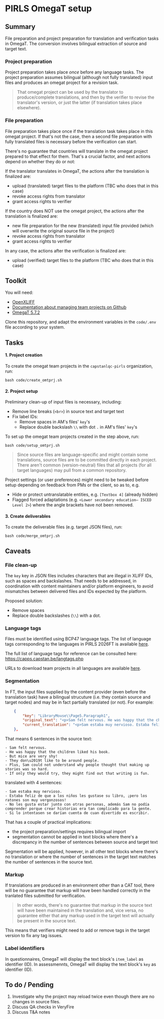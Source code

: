 # PIRLS OmegaT setup

## Summary

File preparation and project preparation for translation and verification tasks in OmegaT. The conversion involves bilingual extraction of source and target text.

### Project preparation

Project preparation takes place *once* before any language tasks. The project preparation assumes bilingual (although not fully translated) input files and produces an omegat project for a revision task.

> That omegat project can be used by the translator to produce/complete translations, and then by the verifier to revise the translator's version, or just the latter (if translation takes place elsewhere). 

### File preparation

File preparation takes place once if the translation task takes place in this omegat project. If that's not the case, then a second file preparation with fully translated files is necessary before the verification can start.

There's no guarantee that countries will translate in the omegat project prepared to that effect for them. That's a crucial factor, and next actions depend on whether they do or not: 

If the translator translates in OmegaT, the actions after the translation is finalized are: 

- upload (translated) target files to the platform (TBC who does that in this case)
- revoke access rights from translator
- grant access rights to verifier

If the country does NOT use the omegat project, the actions after the translation is finalized are:

- new file preparation for the new (translated) input file provided (which will overwrite the original source file in the project)
- revoke access rights from translator
- grant access rights to verifier

In any case, the actions after the verification is finalized are: 

- upload (verified) target files to the platform (TBC who does that in this case)


## Toolkit

You will need: 

- [OpenXLIFF](https://github.com/rmraya/OpenXLIFF)
- [Documentation about managing team projects on Github](https://capstanlqc.github.io/ttt_docs/tools/omegat/team_projects/)
- [OmegaT 5.7.2](https://github.com/capstanlqc/omegat/tree/main-capstan)

Clone this repository, and adapt the environment variables in the `code/.env` file according to your system.

## Tasks

#### 1. Project creation

To create the omegat team projects in the `capstanlqc-pirls` organization, run:
```
bash code/create_omtprj.sh
```
#### 2. Project setup 

Preliminary clean-up of input files is necessary, including:

- Remove line breaks (`<br>`) in source text and target text
- Fix label IDs:
    - Remove spaces in AM's files' `key`'s
    - Replace double backslash `\\` with dot `.` in AM's files' `key`'s

To set up the omegat team projects created in the step above, run:
```
bash code/setup_omtprj.sh
```
> Since source files are language-specific and might contain some translations, source files are to be committed directly in each project. There aren't common (version-neutral) files that all projects (for all target languages) may pull from a common repository.


Project settings (or user preferences) might need to be tweaked before setup depending on feedback from PMs or the client, so as to, e.g. 

- Hide or protect untranslatable entities, e.g. `[Textbox 4]` (already hidden)
- Flagged forced adaptations (e.g. `<Lower secondary education— ISCED Level 2>`) where the angle brackets have not been removed.

#### 3. Create deliverables

To create the deliverable files (e.g. target JSON files), run:
```
bash code/merge_omtprj.sh
```

## Caveats

### File clean-up

The `key` key in JSON files includes characters that are illegal in XLIFF IDs, such as spaces and backslashes. That needs to be addressed, in coordination with content maintainers and/or platform engineers, to avoid mismatches between delivered files and IDs expected by the platform. 

Proposed solution:

- Remove spaces
- Replace double backslashes (`\\`) with a dot.

### Language tags

Files must be identified using BCP47 language tags. The list of language tags corresponding to the languages in PIRLS 2026FT is available [here](config/locales.txt).

The full list of language tags for reference can be consulted here: https://capps.capstan.be/langtags.php

URLs to download team projects in all languages are available [here](docs/repos.md).

### Segmentation

In FT, the input files supplied by the content provider (even before the translation task) have a bilingual strucuture (i.e. they contain source and target nodes) and may be in fact partially translated (or not). For example: 
```json
    {
        "key": "LibraryMouse\\Page5.Paragraph1",
        "original_text": "<p>Sam felt nervous. He was happy that the children liked his book. But mice are very shy! They don\u2019t like to be around people. Plus, Sam could not understand why people thought that making up stories was so hard. If only they would try, they might find out that writing is fun.<\/p>",
        "current_translation": "<p>Sam estaba muy nervioso. Estaba feliz de que a los niños les gustase su libro, ¡pero los ratones son muy vergonzosos! No les gusta estar junto con otras personas, además Sam no podía comprender porque crear historias era tan complicado para la gente. Si lo intentasen se darían cuenta de cuan divertido es escribir.<\/p>"
    },
```
That means 6 sentences in the source text:

    - Sam felt nervous. 
    - He was happy that the children liked his book. 
    - But mice are very shy! 
    - They don\u2019t like to be around people. 
    - Plus, Sam could not understand why people thought that making up stories was so hard. 
    - If only they would try, they might find out that writing is fun.

translated with 4 sentences: 

    - Sam estaba muy nervioso. 
    - Estaba feliz de que a los niños les gustase su libro, ¡pero los ratones son muy vergonzosos! 
    - No les gusta estar junto con otras personas, además Sam no podía comprender porque crear historias era tan complicado para la gente. 
    - Si lo intentasen se darían cuenta de cuan divertido es escribir.

That has a couple of practical implications: 

- the project preparation/settings requires bilingual import
- segmentation cannot be applied in text blocks where there's a discrepancy in the number of sentences between source and target text

Segmentation will be applied, however, in all other text blocks where there's no translation or where the number of sentences in the target text matches the number of sentences in the source text. 

<!-- 
Since segmentation is not applied, we can't guarantee sentence consistency throughout the project. Full segmentation and therefore sentence consistency would easy to apply provided that: 

- countries used the omegat project to translate, and
- we received fully untranslated source files or if it was okay to include current translations as a reference TM but without being expected that they are already populated in the project
-->

### Markup

If translations are produced in an environment other than a CAT tool, there will be no guarantee that markup will have been handled correctly in the tranlated files submitted for verification. 

> In other words, there's no guarantee that markup in the source text will have been maintained in the translation and, vice versa, no guarantee either that any markup used in the target text will actually be present in the source text.

This means that verifiers might need to add or remove tags in the target version to fix any tag issues. 

<!-- 
```json
    {
        "key": "TheOstrichAndTheHat.Page5.Paragraph2",
        "original_text": "<p>\"Ostriches may be strong, but they are not very bright.<br>I had remembered being told that if you put your hat on a stick and then held it up high, an ostrich would think that<br>the hat was your head. They would also think that you were much taller than they were, and so they would leave you well alone. And, do you know, it worked! The ostrich saw my hat and thought I must be a very tall and strong creature\u2014more than a match for her. So she backed off and I was able to continue on my way unkicked.\"<\/p>",
        "current_translation": "<pc id=\"t1\" dataRefStart=\"d1\" dataRefEnd=\"d3\">\"Ostriches may be strong, but they are not very bright.<br>the hat was your head. They would also think that you were much taller than they were, and so they would leave you well alone. And, do you know, it worked! The ostrich saw my hat and thought I must be a very tall and strong creature\u2014more than a match for her. So she backed off and I was able to continue on my way unkicked.\"<\/pc>"
    },
```
-->

### Label identifiers

In questionnaires, OmegaT will display the text block's `item_label` as identifier (ID). In assessmennts, OmegaT will display the text block's `key` as identifier (ID).

## To do / Pending

1. Investigate why the project may reload twice even though there are no changes in source files.
2. Discuss QA checks in VeryFire
3. Discuss T&A notes

